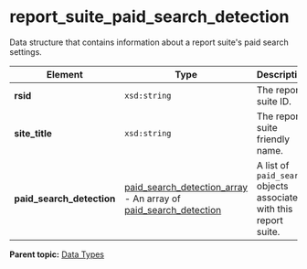 # report_suite_paid_search_detection

Data structure that contains information about a report suite's paid search settings.

|Element|Type|Description|
|-------|----|-----------|
| **rsid** | `xsd:string` | The report suite ID. |
| **site_title** | `xsd:string` | The report suite friendly name. |
| **paid_search_detection** | [paid_search_detection_array](r_paid_search_detection_array.md#) - An array of [paid_search_detection](r_paid_search_detection.md#) | A list of `paid_search` objects associated with this report suite. |

**Parent topic:** [Data Types](../data_types/c_datatypes.md)

